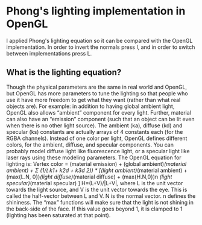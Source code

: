 Phong's lighting implementation in OpenGL
=========================================

I applied Phong's lighting equation so it can be compared with the OpenGL implementation. 
In order to invert the normals press I, and in order to switch between implementations press L.

What is the lighting equation?
-----------------------------

Though the physical parameters are the same in real world and OpenGL, but
OpenGL has more parameters to tune the lighting so that people who use it have
more freedom to get what they want (rather than what real objects are).
For example: in addition to having global ambient light, OpenGL also allows
“ambient” component for every light. Further, material can also have an
“emission” component (such that an object can be lit even when there is no other
light source). The ambient (ka), diffuse (kd) and specular (ks) constants are
actually arrays of 4 constants each (for the RGBA channels). Instead of one color
per light, OpenGL defines different colors, for the ambient, diffuse, and specular
components. You can probably model diffuse light like fluorescence light, or a
specular light like laser rays using these modeling parameters.
The OpenGL equation for lighting is:
Vertex color = (material emission) + (global ambient)*(material ambient) +
Σ (1/( k1+ k2d + k3d 2)) * [(light ambient)*(material ambient) + (max{L.N, 0})*(light
diffuse)*(material diffuse) + (max{H.N,0})n *(light specular)*(material specular) ]
H=(L+V)/|L+V|, where L is the unit vector towards the light source, and V is the
unit vector towards the eye. This is called the half-vector between L and V.
N is the normal vector. n defines the shininess. The “max” functions will make
sure that the light is not shining in the back-side of the face. If this value goes
beyond 1, it is clamped to 1 (lighting has been saturated at that point).

